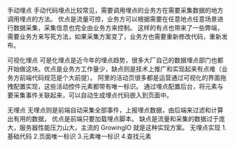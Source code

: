 手动埋点
手动代码埋点比较常见，需要调用埋点的业务方在需要采集数据的地方调用埋点的方法。
    优点是流量可控，业务方可以根据需要在任意地点任意场景进行数据采集，采集信息也完全由业务方来控制。
    这样的有点也带来了一些弊端，需要业务方来写死方法，如果采集方案变了，业务方也需要重新修改代码，重新发布。

可视化埋点
可是化埋点是近今年的埋点趋势，很多大厂自己的数据埋点部门也都开始做这块。优点是业务方工作量少，缺点则是技术上推广和实现起来有点难（业务方前端代码规范是个大前提）。
    阿里的活动页很多都是运营通过可视化的界面拖拽配置实现，这些活动控件元素都带有唯一标识。
    通过埋点配置后台，将元素与要采集事件关联起来，可以自动生成埋点代码嵌入到页面中。

无埋点
无埋点则是前端自动采集全部事件，上报埋点数据，由后端来过滤和计算出有用的数据，
    优点是前端只要加载埋点脚本。
    缺点是流量和采集的数据过于庞大，服务器性能压力山大，主流的 GrowingIO 就是这种实现方案。
无埋点实现
1.基础代码
2.页面唯一标识
3.元素唯一标识
4.查找元素